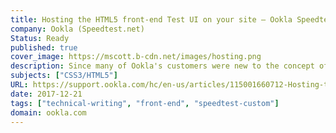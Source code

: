 ```yaml
---
title: Hosting the HTML5 front-end Test UI on your site – Ookla Speedtest Custom
company: Ookla (Speedtest.net)
Status: Ready
published: true
cover_image: https://mscott.b-cdn.net/images/hosting.png
description: Since many of Ookla's customers were new to the concept of using a iframe hosted from another web server, we needed to build a template to assist users with building their company web pages that displayed the test content in an HTML5 friendly manner.
subjects: ["CSS3/HTML5"]
URL: https://support.ookla.com/hc/en-us/articles/115001660712-Hosting-the-HTML5-front-end-Test-UI-on-your-site
date: 2017-12-21
tags: ["technical-writing", "front-end", "speedtest-custom"]
domain: ookla.com
---
```


